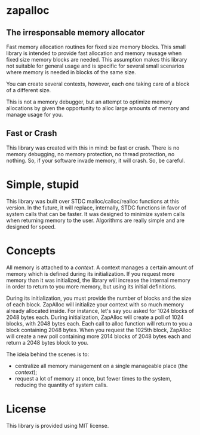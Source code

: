 # zapalloc
## The irresponsable memory allocator
Fast memory allocation routines for fixed size memory blocks. This small library
is intended to provide fast allocation and memory reusage when fixed size memory
blocks are needed. This assumption makes this library not suitable for general
usage and is specific for several small scenarios where memory is needed in
blocks of the same size.

You can create several contexts, however, each one taking care of a block of a
different size.

This is not a memory debugger, but an attempt to optimize memory allocations by
given the opportunity to alloc large amounts of memory and manage usage for you.

## Fast or Crash

This library was created with this in mind: be fast or crash. There is no memory
debugging, no memory protection, no thread protection, no nothing. So, if your
software invade memory, it will crash. So, be careful.

# Simple, stupid

This library was built over STDC malloc/calloc/realloc functions at this
version. In the future, it will replace, internally, STDC functions in favor of
system calls that can be faster. It was designed to minimize system calls when
returning memory to the user. Algorithms are really simple and are designed for
speed.

# Concepts

All memory is attached to a _context_. A context manages a certain amount of
memory which is defined during its initialization. If you request more memory
than it was initialized, the library will increase the internal memory in order
to return to you more memory, but using its initial definitions.

During its initialization, you must provide the number of blocks and the size of
each block. ZapAlloc will initialize your context with so much memory already
allocated inside. For instance, let's say you asked for 1024 blocks of 2048
bytes each. During initialization, ZapAlloc will create a poll of 1024 blocks,
with 2048 bytes each. Each call to alloc function will return to you a block
containing 2048 bytes. When you request the 1025th block, ZapAlloc will create a
new poll containing more 2014 blocks of 2048 bytes each and return a 2048 bytes
block to you.

The ideia behind the scenes is to:

- centralize all memory management on a single manageable place (the _context_);
- request a lot of memory at once, but fewer times to the system, reducing the
quantity of system calls.

# License

This library is provided using MIT license. 
